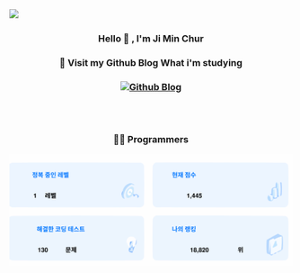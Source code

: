 <img src="https://capsule-render.vercel.app/api?type=waving&color=ddd6f3&height=150&section=header" />
<div align="center">

### **Hello 👋 , I'm Ji Min Chur**

### **🤖 Visit my Github Blog What i'm studying**

### [![Github Blog](https://img.shields.io/badge/Github_Blog-8B89CC?style=for-the-badge&logo=About.me&logoColor=white)](https://jiminchur.github.io/)
<br>

<br>


### 🧑‍🎓 Programmers
[![](https://github.com/jiminchur/github-programmers-rank/blob/master/lib/result.svg)](https://github.com/libtv/github-programmers-rank)
</div>


